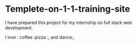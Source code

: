 # Templete-on-1-1-training-site
I have prepared this project for my internship on full stack web development.

I love : coffee  :pizza :, and dance:,
